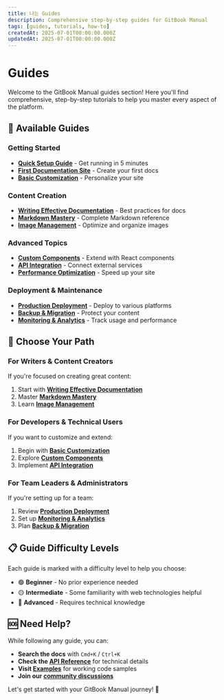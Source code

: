 ```yaml
---
title: 나는 Guides
description: Comprehensive step-by-step guides for GitBook Manual
tags: [guides, tutorials, how-to]
createdAt: 2025-07-01T00:00:00.000Z
updatedAt: 2025-07-01T00:00:00.000Z
---
```


# Guides

Welcome to the GitBook Manual guides section! Here you'll find comprehensive, step-by-step tutorials to help you master every aspect of the platform.

## 📖 Available Guides

### Getting Started
- **[Quick Setup Guide](./quick-setup)** - Get running in 5 minutes
- **[First Documentation Site](./first-site)** - Create your first docs
- **[Basic Customization](./basic-customization)** - Personalize your site

### Content Creation
- **[Writing Effective Documentation](./writing-docs)** - Best practices for docs
- **[Markdown Mastery](./markdown-guide)** - Complete Markdown reference
- **[Image Management](./image-guide)** - Optimize and organize images

### Advanced Topics
- **[Custom Components](./custom-components)** - Extend with React components
- **[API Integration](./api-integration)** - Connect external services
- **[Performance Optimization](./performance)** - Speed up your site

### Deployment & Maintenance
- **[Production Deployment](./deployment)** - Deploy to various platforms
- **[Backup & Migration](./backup-migration)** - Protect your content
- **[Monitoring & Analytics](./monitoring)** - Track usage and performance

## 🎯 Choose Your Path

### For Writers & Content Creators
If you're focused on creating great content:

1. Start with **[Writing Effective Documentation](./writing-docs)**
2. Master **[Markdown Mastery](./markdown-guide)**
3. Learn **[Image Management](./image-guide)**

### For Developers & Technical Users
If you want to customize and extend:

1. Begin with **[Basic Customization](./basic-customization)**
2. Explore **[Custom Components](./custom-components)**
3. Implement **[API Integration](./api-integration)**

### For Team Leaders & Administrators
If you're setting up for a team:

1. Review **[Production Deployment](./deployment)**
2. Set up **[Monitoring & Analytics](./monitoring)**
3. Plan **[Backup & Migration](./backup-migration)**

## 📋 Guide Difficulty Levels

Each guide is marked with a difficulty level to help you choose:

- 🟢 **Beginner** - No prior experience needed
- 🟡 **Intermediate** - Some familiarity with web technologies helpful
- 🔴 **Advanced** - Requires technical knowledge

## 🆘 Need Help?

While following any guide, you can:

- **Search the docs** with `Cmd+K` / `Ctrl+K`
- **Check the [API Reference](../docs/api-reference)** for technical details
- **Visit [Examples](../examples)** for working code samples
- **Join our [community discussions](https://github.com/your-org/gitbook-manual/discussions)**

Let's get started with your GitBook Manual journey! 🚀